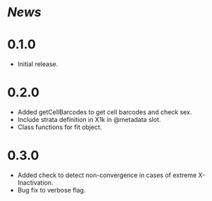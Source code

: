 # *News*

# 0.1.0

 * Initial release.

# 0.2.0

 * Added getCellBarcodes to get cell barcodes and check sex.
 * Include strata definition in X1k in @metadata slot.
 * Class functions for fit object.

# 0.3.0

 * Added check to detect non-convergence in cases of extreme X-Inactivation.
 * Bug fix to verbose flag.  

